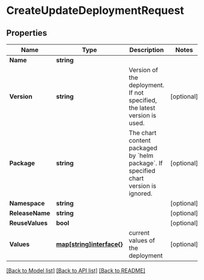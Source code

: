 # CreateUpdateDeploymentRequest

## Properties
Name | Type | Description | Notes
------------ | ------------- | ------------- | -------------
**Name** | **string** |  | 
**Version** | **string** | Version of the deployment. If not specified, the latest version is used. | [optional] 
**Package** | **string** | The chart content packaged by &#x60;helm package&#x60;. If specified chart version is ignored. | [optional] 
**Namespace** | **string** |  | [optional] 
**ReleaseName** | **string** |  | [optional] 
**ReuseValues** | **bool** |  | [optional] 
**Values** | [**map[string]interface{}**](map[string]interface{}.md) | current values of the deployment | [optional] 

[[Back to Model list]](../README.md#documentation-for-models) [[Back to API list]](../README.md#documentation-for-api-endpoints) [[Back to README]](../README.md)


